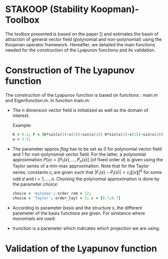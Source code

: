 # STAKOOP (Stability Koopman)-Toolbox
The toolbox presented is based on the paper [] and estimates the basin of attraction of general vector field (polynomial and non-polynomial) using the Koopman operator framework. Hereafter, we detailed the main functions needed for the construction of the Lyapunov functions and its validation. 

# Construction of The Lyapunov function
The construction of the Lyapunov function is based on functions : main.m and Eigenfunction.m. In function main.m: 
- The $n$ dimension vector field is initialized as well as the domain of interest.


  Example:  
  ```ruby
  K = 0.2; F = [K*sin(x(1)-x(2))-sin(x(1)) K*sin(x(2)-x(1))-sin(x(2))];
  w = 3.5;
  ```
  
- The parameter *approx.flag* has to be set as 0 for polynomial vector field and 1 for non-polynomial vector field. For the latter, a polynomial approximation $P(x) = [P_1(x),...,P_n(x)]$ (of fixed order $d$) is given using the Taylor series of a min-max approximation. Note that for the Taylor series, constants $c_i$ are given such that $|F_i(x)-P_i(x)|< c_i\lVert|x\rVert|^d$ for some odd $d$ and $i=1,...,n$. Choising the polynomial approximation is done by the parameter *choice*:
   
  ```ruby
  choice = 'minimax'; order_rem = 12; 
  choice = 'Taylor'; order_tayl = 5; c = [0.7;0.7]
  ```
- According to parameter *basis* and the structure *s*, the different paremeter of the basis functions are given. For sinstance where monomials are used:

- trunction is a parameter which indicates which projection we are using.    

# Validation of the Lyapunov function 
